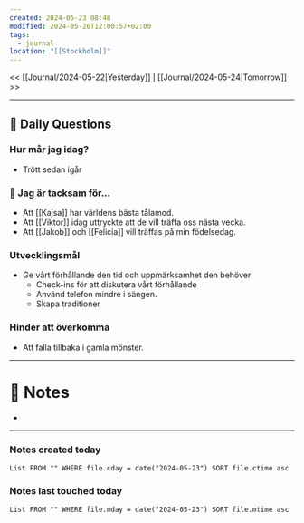 ```yaml
---
created: 2024-05-23 08:48
modified: 2024-05-26T12:00:57+02:00
tags:
  - journal
location: "[[Stockholm]]"
---
```


<< [[Journal/2024-05-22|Yesterday]] | [[Journal/2024-05-24|Tomorrow]] >>

---
## 📅 Daily Questions
### Hur mår jag idag?
- Trött sedan igår

### 🙏 Jag är tacksam för...
- Att [[Kajsa]] har världens bästa tålamod.
- Att [[Viktor]] idag uttryckte att de vill träffa oss nästa vecka.
- Att [[Jakob]] och [[Felicia]] vill träffas på min födelsedag.

### Utvecklingsmål
- Ge vårt förhållande den tid och uppmärksamhet den behöver
	- Check-ins för att diskutera vårt förhållande
	- Använd telefon mindre i sängen. 
	- Skapa traditioner

### Hinder att överkomma
- Att falla tillbaka i gamla mönster.

---
# 📝 Notes
- 
---
### Notes created today
```dataview
List FROM "" WHERE file.cday = date("2024-05-23") SORT file.ctime asc
```
### Notes last touched today
```dataview
List FROM "" WHERE file.mday = date("2024-05-23") SORT file.mtime asc
```